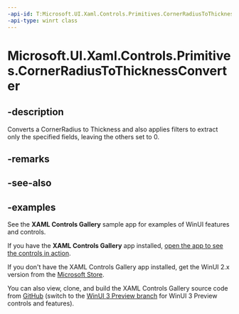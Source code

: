 ```yaml
---
-api-id: T:Microsoft.UI.Xaml.Controls.Primitives.CornerRadiusToThicknessConverter
-api-type: winrt class
---
```


# Microsoft.UI.Xaml.Controls.Primitives.CornerRadiusToThicknessConverter

<!--
public sealed class CornerRadiusToThicknessConverter : Windows.UI.Xaml.DependencyObject, Windows.UI.Xaml.Data.IValueConverter
-->

## -description

Converts a CornerRadius to Thickness and also applies filters to extract only the specified fields, leaving the others set to 0.

## -remarks

## -see-also

## -examples

See the **XAML Controls Gallery** sample app for examples of WinUI features and controls.

If you have the **XAML Controls Gallery** app installed, [open the app to see the controls in action](xamlcontrolsgallery:).

If you don't have the XAML Controls Gallery app installed, get the WinUI 2.x version from the [Microsoft Store](https://www.microsoft.com/p/xaml-controls-gallery/9msvh128x2zt).

You can also view, clone, and build the XAML Controls Gallery source code from [GitHub](https://github.com/Microsoft/Xaml-Controls-Gallery) (switch to the [WinUI 3 Preview branch](https://github.com/microsoft/Xaml-Controls-Gallery/tree/winui3preview) for WinUI 3 Preview controls and features).
